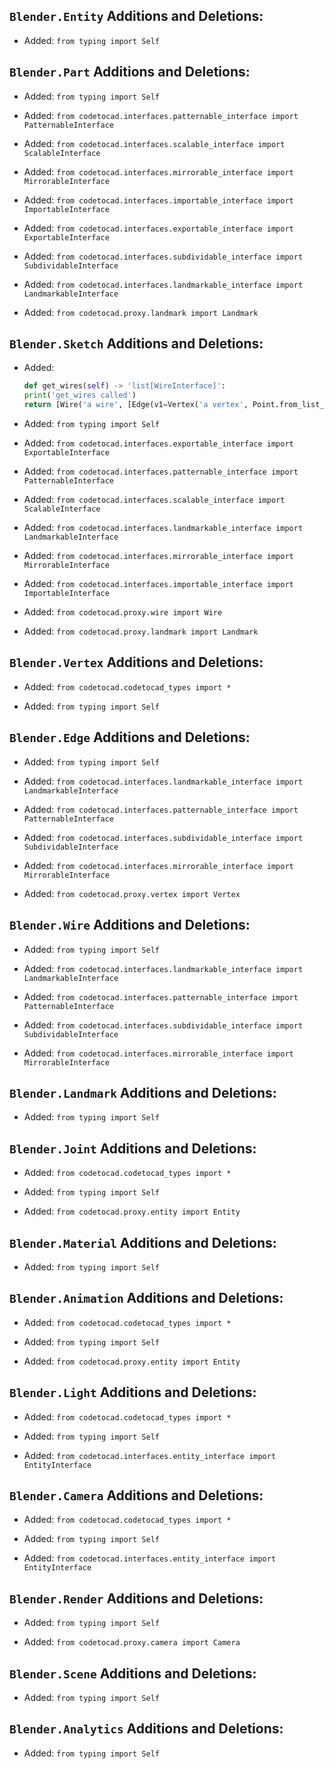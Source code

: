 ## `Blender.Entity` Additions and Deletions:

- Added: `from typing import Self`

## `Blender.Part` Additions and Deletions:

- Added: `from typing import Self`

- Added: `from codetocad.interfaces.patternable_interface import PatternableInterface`

- Added: `from codetocad.interfaces.scalable_interface import ScalableInterface`

- Added: `from codetocad.interfaces.mirrorable_interface import MirrorableInterface`

- Added: `from codetocad.interfaces.importable_interface import ImportableInterface`

- Added: `from codetocad.interfaces.exportable_interface import ExportableInterface`

- Added: `from codetocad.interfaces.subdividable_interface import SubdividableInterface`

- Added: `from codetocad.interfaces.landmarkable_interface import LandmarkableInterface`

- Added: `from codetocad.proxy.landmark import Landmark`

## `Blender.Sketch` Additions and Deletions:


- Added:
    ```python
    def get_wires(self) -> 'list[WireInterface]':
    print('get_wires called')
    return [Wire('a wire', [Edge(v1=Vertex('a vertex', Point.from_list_of_float_or_string([0, 0, 0])), v2=Vertex('a vertex', Point.from_list_of_float_or_string([0, 0, 0])), name='an edge')])]
    ```
- Added: `from typing import Self`

- Added: `from codetocad.interfaces.exportable_interface import ExportableInterface`

- Added: `from codetocad.interfaces.patternable_interface import PatternableInterface`

- Added: `from codetocad.interfaces.scalable_interface import ScalableInterface`

- Added: `from codetocad.interfaces.landmarkable_interface import LandmarkableInterface`

- Added: `from codetocad.interfaces.mirrorable_interface import MirrorableInterface`

- Added: `from codetocad.interfaces.importable_interface import ImportableInterface`

- Added: `from codetocad.proxy.wire import Wire`

- Added: `from codetocad.proxy.landmark import Landmark`

## `Blender.Vertex` Additions and Deletions:

- Added: `from codetocad.codetocad_types import *`

- Added: `from typing import Self`

## `Blender.Edge` Additions and Deletions:

- Added: `from typing import Self`

- Added: `from codetocad.interfaces.landmarkable_interface import LandmarkableInterface`

- Added: `from codetocad.interfaces.patternable_interface import PatternableInterface`

- Added: `from codetocad.interfaces.subdividable_interface import SubdividableInterface`

- Added: `from codetocad.interfaces.mirrorable_interface import MirrorableInterface`

- Added: `from codetocad.proxy.vertex import Vertex`

## `Blender.Wire` Additions and Deletions:

- Added: `from typing import Self`

- Added: `from codetocad.interfaces.landmarkable_interface import LandmarkableInterface`

- Added: `from codetocad.interfaces.patternable_interface import PatternableInterface`

- Added: `from codetocad.interfaces.subdividable_interface import SubdividableInterface`

- Added: `from codetocad.interfaces.mirrorable_interface import MirrorableInterface`

## `Blender.Landmark` Additions and Deletions:

- Added: `from typing import Self`

## `Blender.Joint` Additions and Deletions:

- Added: `from codetocad.codetocad_types import *`

- Added: `from typing import Self`

- Added: `from codetocad.proxy.entity import Entity`

## `Blender.Material` Additions and Deletions:

- Added: `from typing import Self`

## `Blender.Animation` Additions and Deletions:

- Added: `from codetocad.codetocad_types import *`

- Added: `from typing import Self`

- Added: `from codetocad.proxy.entity import Entity`

## `Blender.Light` Additions and Deletions:

- Added: `from codetocad.codetocad_types import *`

- Added: `from typing import Self`

- Added: `from codetocad.interfaces.entity_interface import EntityInterface`

## `Blender.Camera` Additions and Deletions:

- Added: `from codetocad.codetocad_types import *`

- Added: `from typing import Self`

- Added: `from codetocad.interfaces.entity_interface import EntityInterface`

## `Blender.Render` Additions and Deletions:

- Added: `from typing import Self`

- Added: `from codetocad.proxy.camera import Camera`

## `Blender.Scene` Additions and Deletions:

- Added: `from typing import Self`

## `Blender.Analytics` Additions and Deletions:

- Added: `from typing import Self`

